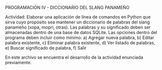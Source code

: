 PROGRAMACIÓN IV - DICCIONARIO DEL SLANG PANAMEÑO

Actividad: Elaborar una aplicación de línea de comandos en Python que sirva cuyo
propósito sea mantener un diccionario de palabras del slang panameño (xopa, mopri, otras).
Las palabras y su significado deben ser almacenadas dentro de una base de datos SQLite.
Las opciones dentro del programa deben incluir como mínimo: a) Agregar nueva palabra,
b) Editar palabra existente, c) Eliminar palabra existente, d) Ver listado de palabras,
e) Buscar significado de palabra, f) Salir

En este archivo se encuentra el desarrollo de la actividad enunciada previamente.
